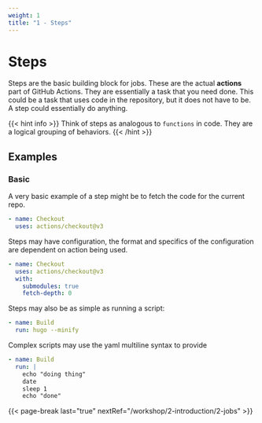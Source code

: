 ```yaml
---
weight: 1
title: "1 - Steps"
---
```


# Steps

Steps are the basic building block for jobs. These are the actual **actions** part of GitHub Actions.
They are essentially a task that you need done. This could be a task that uses code in the repository, but
it does not have to be. A step could essentially do anything.

{{< hint info >}}
Think of steps as analogous to `functions` in code. They are a logical grouping of behaviors.
{{< /hint >}}

## Examples

### Basic

A very basic example of a step might be to fetch the code for the current repo.

```yaml
- name: Checkout
  uses: actions/checkout@v3
```

Steps may have configuration, the format and specifics of the configuration are dependent on action being used.

```yaml
- name: Checkout
  uses: actions/checkout@v3
  with:
    submodules: true
    fetch-depth: 0
```

Steps may also be as simple as running a script:

```yaml
- name: Build
  run: hugo --minify
```

Complex scripts may use the yaml multiline syntax to provide

```yaml
- name: Build
  run: |
    echo "doing thing"
    date
    sleep 1
    echo "done"
```

{{< page-break last="true" nextRef="/workshop/2-introduction/2-jobs" >}}
